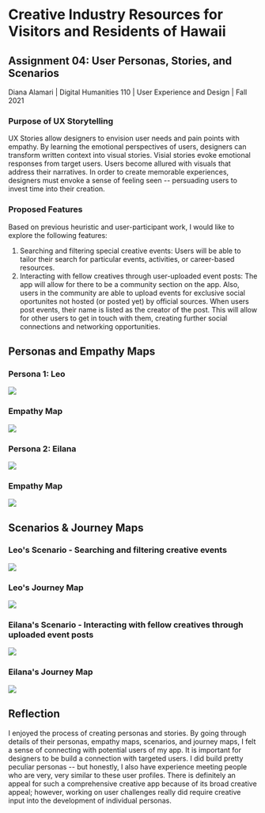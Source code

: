 # Creative Industry Resources for Visitors and Residents of Hawaii
## Assignment 04: User Personas, Stories, and Scenarios
Diana Alamari | Digital Humanities 110 | User Experience and Design | Fall 2021

### Purpose of UX Storytelling
UX Stories allow designers to envision user needs and pain points with empathy. By learning the emotional perspectives of users, designers can transform written context into visual stories. Visial stories evoke emotional responses from target users. Users become allured with visuals that address their narratives. In order to create memorable experiences, designers must envoke a sense of feeling seen -- persuading users to invest time into their creation.

### Proposed Features
Based on previous heuristic and user-participant work, I would like to explore the following features:
1. Searching and filtering special creative events: Users will be able to tailor their search for particular events, activities, or career-based resources. 
2.  Interacting with fellow creatives through user-uploaded event posts: The app will allow for there to be a community section on the app. Also, users in the community are able to upload events for exclusive social oportunites not hosted (or posted yet) by official sources. When users post events, their name is listed as the creator of the post. This will allow for other users to get in touch with them, creating further social connections and networking opportunities.


## Personas and Empathy Maps


### Persona 1: Leo


![](https://github.com/diana-alamari/DH110-21/blob/main/a04/persona%20a4%20(1)/Eilana.png)

### Empathy Map

![](https://github.com/diana-alamari/DH110-21/blob/main/a04/persona%20a4%20(1)/Eilana-1.png)



### Persona 2: Eilana 

![](Eilana.png)

### Empathy Map


![](https://github.com/diana-alamari/DH110-21/blob/main/a04/persona%20a4/Eilana.png)







## Scenarios & Journey Maps

### Leo's Scenario - Searching and filtering creative events

![](https://github.com/diana-alamari/DH110-21/blob/main/a04/persona%20a4%20(1)/Eilana's%20Scenario_%20Why%20and%20How.png)

### Leo's Journey Map 
![](https://github.com/diana-alamari/DH110-21/blob/main/a04/persona%20a4%20(1)/Eilana's%20Journey%20Map.png)

### Eilana's Scenario - Interacting with fellow creatives through uploaded event posts

![](https://github.com/diana-alamari/DH110-21/blob/main/a04/persona%20a4/Eilana's%20Scenario_%20Why%20and%20How.png)

### Eilana's Journey Map
![](https://github.com/diana-alamari/DH110-21/blob/main/a04/persona%20a4/Eilana's%20Journey%20Map.png)

## Reflection
I enjoyed the process of creating personas and stories. By going through details of their personas, empathy maps, scenarios, and journey maps, I felt a sense of connecting with potential users of my app. It is important for designers to be build a connection with targeted users. I did build pretty peculiar personas -- but honestly, I also have experience meeting people who are very, very similar to these user profiles. There is definitely an appeal for such a comprehensive creative app because of its broad creative appeal; however, working on user challenges really did require creative input into the development of individual personas.
